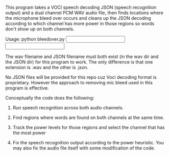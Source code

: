 This program takes a VOCI speech decoding JSON (speech recognition output) and a dual channel PCM WAV audio file, then finds locations where the microphone bleed over occurs and cleans up the JSON decoding according to which channel has more power in those regions so words don't show up on both channels.

Usage: python bleedover.py <input wav dir> <input JSON dir> <output JSON dir>

The wav filename and JSON filename must both exist (in the wav dir and the JSON dir) for this program to work.  The only difference is that one extension is .wav and the other is .json.

No JSON files will be provided for this repo cuz Voci decoding format is proprietary.  However the approach to removing mic bleed used in this program is effective.

Conceptually the code does the following:

1. Run speech recognition across both audio channels.

2. Find regions where words are found on both channels at the same time.

3. Track the power levels for those regions and select the channel that has the most power

4. Fix the speech recognition output according to the power heuristic.  You may also fix the audio file itself with some modification of the code.
